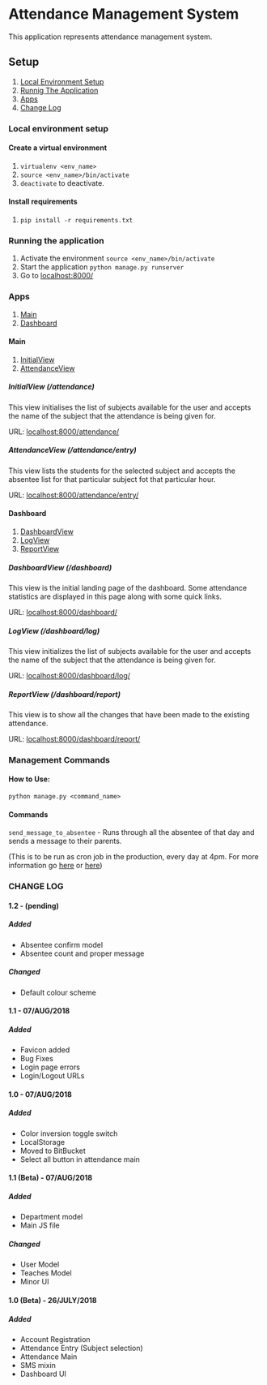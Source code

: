 # Attendance Management System

This application represents attendance management system.

## Setup

1.  [Local Environment Setup](#local-environment-setup)
2.  [Runnig The Application](#running-the-application)
3.  [Apps](#apps)
4.  [Change Log](#change-log)

### Local environment setup

#### Create a virtual environment

1.  `virtualenv <env_name>`
2.  `source <env_name>/bin/activate`
3.  `deactivate` to deactivate.

#### Install requirements

1.  `pip install -r requirements.txt`

### Running the application

1.  Activate the environment `source <env_name>/bin/activate`
2.  Start the application `python manage.py runserver`
3.  Go to [localhost:8000/](localhost:8000)

### Apps

1.  [Main](#main)
2.  [Dashboard](#dashboard)

#### Main

1.  [InitialView](initialview)
2.  [AttendanceView](attendanceview)

##### InitialView (/attendance)

This view initialises the list of subjects available for the user and accepts the name of the subject that the attendance is being given for.

URL: [localhost:8000/attendance/](localhost:8000/attendance/)

##### AttendanceView (/attendance/entry)

This view lists the students for the selected subject and accepts the absentee list for that particular subject fot that particular hour.

URL: [localhost:8000/attendance/entry/](localhost:8000/attendance/entry/)

#### Dashboard

1.  [DashboardView](dashboardview)
2.  [LogView](logview)
3.  [ReportView](reportview)

##### DashboardView (/dashboard)

This view is the initial landing page of the dashboard. Some attendance statistics are displayed in this page along with some quick links.

URL: [localhost:8000/dashboard/](localhost:8000/dashboard/)

##### LogView (/dashboard/log)

This view initializes the list of subjects available for the user and accepts the name of the subject that the attendance is being given for.

URL: [localhost:8000/dashboard/log/](localhost:8000/dashboard/log/)

##### ReportView (/dashboard/report)

This view is to show all the changes that have been made to the existing attendance.

URL: [localhost:8000/dashboard/report/](localhost:8000/dashboard/report/)


### Management Commands

#### How to Use:

`python manage.py <command_name>`

#### Commands

`send_message_to_absentee` - Runs through all the absentee of that day and sends a message to their parents. 

(This is to be run as cron job in the production, every day at 4pm. For more information go [here](https://www.cyberciti.biz/faq/how-do-i-add-jobs-to-cron-under-linux-or-unix-oses/) or [here](<https://medium.com/@bencleary/django-scheduled-tasks-queues-part-1-62d6b6dc24f8>))



### CHANGE LOG

#### 1.2 - (pending)

##### Added

-   Absentee confirm model
-   Absentee count and proper message

##### Changed

-   Default colour scheme

#### 1.1 - 07/AUG/2018

##### Added

-   Favicon added
-   Bug Fixes
-   Login page errors
-   Login/Logout URLs

#### 1.0 - 07/AUG/2018

##### Added

-   Color inversion toggle switch
-   LocalStorage
-   Moved to BitBucket
-   Select all button in attendance main

#### 1.1 (Beta) - 07/AUG/2018

##### Added

-   Department model
-   Main JS file

##### Changed

-   User Model
-   Teaches Model
-   Minor UI

#### 1.0 (Beta) - 26/JULY/2018

##### Added

-   Account Registration
-   Attendance Entry (Subject selection)
-   Attendance Main
-   SMS mixin
-   Dashboard UI

